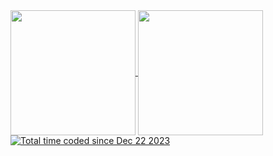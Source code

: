 <a href="https://github.com/graviscool/">
  <img height=200 align="center" src="https://github-readme-stats-graviscool.vercel.app/api?username=graviscool&theme=tokyonight&show_icons=true&hide=stars&show=prs_merged,prs_merged_percentage" />
</a>
<a href="https://github.com/graviscool/">
  <img height=200 align="center" src="https://github-readme-stats-graviscool.vercel.app/api/top-langs?username=graviscool&theme=radical&hide=shell&layout=compact" />
</a>
<a href="https://wakatime.com/@018c932d-e0d0-4569-ba99-d28e62dba1f0"><img src="https://wakatime.com/badge/user/018c932d-e0d0-4569-ba99-d28e62dba1f0.svg" alt="Total time coded since Dec 22 2023" /></a>

<!--
**graviscool/graviscool** is a ✨ _special_ ✨ repository because its `README.md` (this file) appears on your GitHub profile.

Here are some ideas to get you started:

- 🔭 I’m currently working on ...
- 🌱 I’m currently learning ...
- 👯 I’m looking to collaborate on ...
- 🤔 I’m looking for help with ...
- 💬 Ask me about ...
- 📫 How to reach me: ...
- 😄 Pronouns: ...
- ⚡ Fun fact: ...
-->
